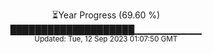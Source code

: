 <p align="center">
⏳Year Progress (69.60 %) <br>
████████████████████▁▁▁▁▁▁▁▁▁▁ <br>
<sub>Updated: Tue, 12 Sep 2023 01:07:50 GMT</sub>
</p>

